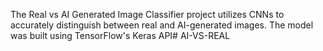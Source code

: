 The Real vs AI Generated Image Classifier project utilizes CNNs to accurately distinguish between real and AI-generated images. The model was built using TensorFlow's Keras API# AI-VS-REAL
